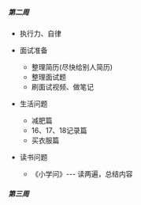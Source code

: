 ##### 第二周

* 执行力、自律

* 面试准备
  * 整理简历(尽快给别人简历)
  * 整理面试题
  * 刷面试视频、做笔记
* 生活问题
  * 减肥篇
  * 16、17、18记录篇
  * 买衣服篇
* 读书问题
  * 《小学问》--- 读两遍，总结内容

##### 第三周